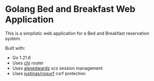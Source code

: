 # Golang Bed and Breakfast Web Application

This is a simplistic web application for a Bed and Breakfast reservation system.

Built with:

* Go 1.21.6
* Uses [chi](https://github.com/alexedwards/scs/v2) router
* Uses [alexedwards](https://github.com/go-chi/chi) scs session management
* Uses [justinas/nosurf](https://github.com/justinas/nosurf) csrf protection
